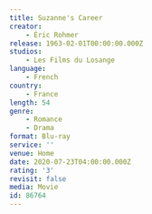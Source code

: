 ```yaml
---
title: Suzanne's Career
creator:
    - Éric Rohmer
release: 1963-02-01T00:00:00.000Z
studios:
    - Les Films du Losange
language:
    - French
country:
    - France
length: 54
genre:
    - Romance
    - Drama
format: Blu-ray
service: ''
venue: Home
date: 2020-07-23T04:00:00.000Z
rating: '3'
revisit: false
media: Movie
id: 86764
---
```



